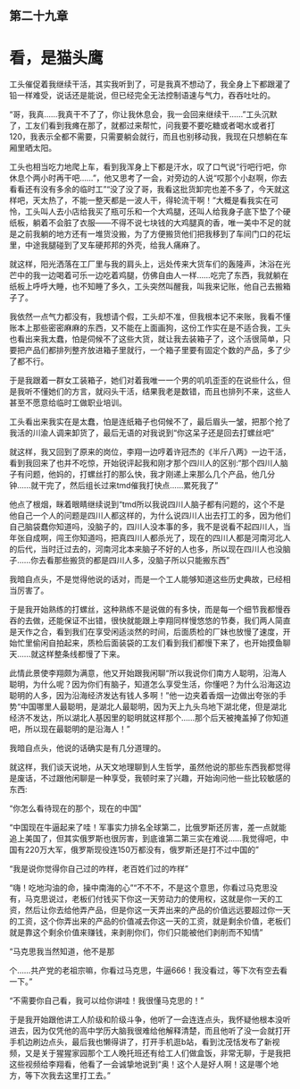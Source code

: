 ## ﻿第二十九章

# 看，是猫头鹰

工头催促着我继续干活，其实我听到了，可是我真不想动了，我全身上下都跟灌了铅一样难受，说话还是能说，但已经完全无法控制语速与气力，吞吞吐吐的。

“哥，我真……我真干不了了，你让﻿我休息会，我一会回来继续干……”工头沉默了，工友们看到我瘫在那了，就都过来帮忙，问我要不要吃糖或者喝水或者打120，我表示全都不需要，只需要躺会就行，而且也别移动我，我现在只想躺在车厢里晒太阳。

工头也相当吃力地爬上车，看到我浑身上下都是汗水，叹了口气说“行吧行吧，你休息个两小时再干吧……”，他又思考了一会，对旁边的人说“哎那个小赵啊，你去看看还有没有多余的临时工”“没了没了哥，我看这批货卸完也差不多了，今天就这样吧，天太热了，不能一整天都是一波人干，得轮流干啊！”大概是看我实在可怜，工头叫人去﻿小店给我买了瓶可乐和一个大鸡腿，还叫人给我身子底下垫了个硬纸板，躺着不会脏了衣服——不得不说七块钱的大鸡腿真的香，唯一美中不足的就是之前我躺的地方还有一堆货没搬，为了方便搬货他们把我移到了车间门口的花坛里，中途我腿碰到了叉车硬邦邦的外壳，给我人痛麻了。

就这样，阳光洒落在工厂里与我的肩头上，远处传来大货车们的轰隆声，沐浴在光芒中的我一边喝着可乐一边吃着鸡腿，仿佛自由人一样……吃完了东西，我就躺在纸板上呼呼大睡，也不知睡了多久，工头突然叫醒我，叫我来记账，他自己去搬箱子了。

﻿我依然一点气力都没有，我想请个假，工头却不准，但我根本记不来账，我看不懂账本上那些密密麻麻的东西，又不能在上面画狗，这份工作实在是不适合我，工头也看出来我太蠢，怕是伺候不了这些大货，就让我去装箱子了，这个活很简单，只要把产品们都排列整齐放进箱子里就行，一个箱子里要有固定个数的产品，多了少了都不行。

于是我跟着一群女工装箱子，她们对着我唯一一个男的叽叽歪歪的在说些什么，但是我听不懂她们的方言，就闷头干活，结果我老是数错，而且也排列不来，这些人甚至不愿意给临时工做职业培训。

﻿工头看出来我实在是太蠢，怕是连纸箱子也伺候不了，最后眉头一皱，把那个抢了我活的川渝人调来卸货了，最后无语的对我说到“你这呆子还是回去打螺丝吧”

就这样，我又回到了原来的岗位，李翔一边哼着许冠杰的《半斤八两》一边干活，看到我回来了也并不吃惊，开始锐评起我和刚才那个四川人的区别:“那个四川人脑子有问题，他妈的，打螺丝打的那么快，我才刚递上来那么几个产品，他几分钟……就干完了，然后组长过来tmd催我打快点……累死我了”

他点了根烟，眯着眼睛继续说到“tmd﻿所以我说四川人脑子都有问题的，这个不是他自己一个人的问题是四川人都这样的，为什么说四川人出去打工的多，因为他们自己脑袋蠢你知道吗，没脑子的，四川人没本事的多，我不是说看不起四川人，当年张自成啊，闯王你知道吗，把真四川人都杀光了，现在的四川人都是河南河北人的后代，当时迁过去的，河南河北本来脑子不好的人也多，所以现在四川人也没脑子……你去看那些搬货的都是四川人多，没脑子所以只能搬东西”

我暗自点头，不是觉得他说的话对，而是一个工人能够知道这些历史典故，已经相当厉害了。

﻿于是我开始熟练的打螺丝，这种熟练不是说做的有多快，而是每一个细节我都慢吞吞的去做，还能保证不出错，很快就能跟上李翔同样慢悠悠的节奏，我们两人简直是天作之合，看到我们在享受闲适淡然的时间，后面质检的厂妹也放慢了速度，开始忙里偷闲自拍起来，质检后面装袋的工友们看到我们都慢下来了，也开始摸鱼聊天……就这样整条线都慢了下来。

此情此景使李翔颇为满意，他又开始跟我闲聊“所以我说你们南方人聪明，沿海人聪明，为什么呢？因为你们有脑子，知道怎么享受生活，你懂吧？为什么沿海这边聪明的人多，因为沿海经济﻿发达有钱人多啊！”他一边夹着香烟一边做出夸张的手势“中国哪里人最聪明，是湖北人最聪明，因为天上九头鸟地下湖北佬，但是湖北经济不发达，所以湖北人基因里的聪明就这样那个……那个后天被掩盖掉了你知道吧，所以现在最聪明的是沿海人！”

我暗自点头，他说的话确实是有几分道理的。

就这样，我们谈天说地，从天文地理聊到人生哲学，虽然他说的那些东西我都觉得是废话，不过跟他闲聊是一种享受，我顿时来了兴趣，开始询问他一些比较敏感的东西:

“你怎么看待现在的那个，现在的中﻿国”

“中国现在牛逼起来了哇！军事实力排名全球第二，比俄罗斯还厉害，差一点就能追上美国了，但其实俄罗斯也很厉害，到底谁第二第三实在难说……我觉得吧，中国有220万大军，俄罗斯现役连150万都没有，俄罗斯还是打不过中国的”

“我是说你觉得你自己过的咋样，老百姓们过的咋样”

“嗨！吃地沟油的命，操中南海的心”“不不不，不是这个意思，你看过马克思没有，马克思说过，老板们付钱买下你这一天劳动力的使用权，这就是你一天的工资，然后让你去给他弄产品，﻿但是你这一天弄出来的产品的价值远远要超过你一天的工资，这个你弄出来的产品的价值减去你这一天的工资，就是剩余价值，老板们就是靠这个剩余价值来赚钱，来剥削你们，你们只能被他们剥削而不知情”

“马克思我当然知道，他不是那

个……共产党的老祖宗嘛，你看过马克思，牛逼666！我没看过，等下次有空去看一下。”

“不需要你自己看，我可以给你讲哇！我很懂马克思的！”

于是我开始跟他讲工人阶级和阶级斗争，他听了一会连连点头，我怀疑他根本没听进去，因为仅凭他的高中学历大﻿脑我很难给他解释清楚，而且他听了没一会就打开手机边刷边点头，最后我也懒得讲了，打开手机逛b站，看到沈茂恬发布了新视频，又是关于猩猩家园那个工人晚托班还有给工人们做盒饭，非常无聊，于是我把这些视频给李翔看，他看了一会诚挚地说到“奥！这个人是好人啊！这是哪个地方，等下次我去这里打工去。”

